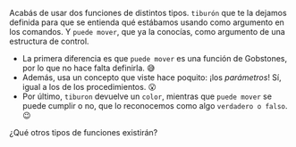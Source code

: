 Acabás de usar dos funciones de distintos tipos. `tiburón` que te la dejamos definida para que se entienda qué estábamos usando como argumento en los comandos. Y  `puede mover`, que ya la conocías, como argumento de una estructura de control.

* La primera diferencia es que `puede mover` es una función de Gobstones, por lo que no hace falta definirla. :sweat_smile:
* Además, usa un concepto que viste hace poquito: ¡los _parámetros_! Sí, igual a los de los procedimientos. :open_mouth:
* Por último, `tiburon` devuelve un `color`, mientras que `puede mover` se puede cumplir o no, que lo reconocemos como algo `verdadero o falso`. :wink:

¿Qué otros tipos de funciones existirán? 
